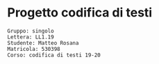 # Progetto codifica di testi
    Gruppo: singolo
    Lettera: LL1.19
    Studente: Matteo Rosana
    Matricola: 530398
    Corso: codifica di testi 19-20

